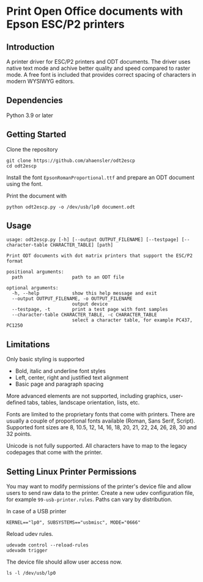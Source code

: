 # Print Open Office documents with Epson ESC/P2 printers
## Introduction
A printer driver for ESC/P2 printers and ODT documents. The driver uses native text mode and achive better quality and speed compared to raster mode. A free font is included that provides correct spacing of characters in modern WYSIWYG editors.

## Dependencies
Python 3.9 or later

## Getting Started
Clone the repository
```
git clone https://github.com/ahaensler/odt2escp
cd odt2escp
```
Install the font `EpsonRomanProportional.ttf` and prepare an ODT document using the font.

Print the document with
```
python odt2escp.py -o /dev/usb/lp0 document.odt
```

## Usage
```
usage: odt2escp.py [-h] [--output OUTPUT_FILENAME] [--testpage] [--character-table CHARACTER_TABLE] [path]

Print ODT documents with dot matrix printers that support the ESC/P2 format

positional arguments:
  path                  path to an ODT file

optional arguments:
  -h, --help            show this help message and exit
  --output OUTPUT_FILENAME, -o OUTPUT_FILENAME
                        output device
  --testpage, -t        print a test page with font samples
  --character-table CHARACTER_TABLE, -c CHARACTER_TABLE
                        select a character table, for example PC437, PC1250
```

## Limitations
Only basic styling is supported
- Bold, italic and underline font styles
- Left, center, right and justified text alignment
- Basic page and paragraph spacing

More advanced elements are not supported, including graphics, user-defined tabs, tables, landscape orientation, lists, etc.

Fonts are limited to the proprietary fonts that come with printers. There are usually a couple of proportional fonts available (Roman, Sans Serif, Script). Supported font sizes are 8, 10.5, 12, 14, 16, 18, 20, 21, 22, 24, 26, 28, 30 and 32 points.

Unicode is not fully supported. All characters have to map to the legacy codepages that come with the printer.

## Setting Linux Printer Permissions
You may want to modify permissions of the printer's device file and allow users to send raw data to the printer. Create a new udev configuration file, for example `99-usb-printer.rules`. Paths can vary by distribution.

In case of a USB printer
```
KERNEL=="lp0", SUBSYSTEMS=="usbmisc", MODE="0666"
```

Reload udev rules.
```
udevadm control --reload-rules
udevadm trigger
```

The device file should allow user access now.
```
ls -l /dev/usb/lp0
```
